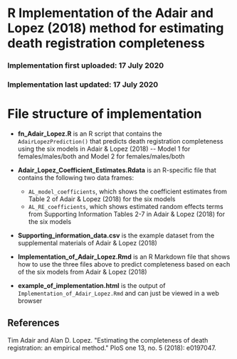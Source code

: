 # R Implementation of the Adair and Lopez (2018) method for estimating death registration completeness

### Implementation first uploaded: 17 July 2020

### Implementation last updated: 17 July 2020


# File structure of implementation
* **fn\_Adair\_Lopez\.R** is an R script that contains the `AdairLopezPrediction()` that predicts death registration completeness using the six models in Adair & Lopez (2018) -- Model 1 for females/males/both and Model 2 for females/males/both

* **Adair_Lopez_Coefficient_Estimates.Rdata** is an R-specific file that contains the following two data frames:
   + `AL_model_coefficients`, which shows the coefficient estimates from Table 2 of Adair & Lopez (2018) for the six models
   +  `AL_RE_coefficients`, which shows estimated random effects terms from Supporting Information Tables 2-7 in Adair & Lopez (2018) for the six models
   
* **Supporting_information_data.csv** is the example dataset from the supplemental materials of Adair & Lopez (2018) 

* **Implementation_of_Adair_Lopez.Rmd** is an R Markdown file that shows how to use the three files above to predict completeness based on each of the six models from Adair & Lopez (2018)

* **example_of_implementation.html** is the output of `Implementation_of_Adair_Lopez.Rmd` and can just be viewed in a web browser


## References
Tim Adair and Alan D. Lopez. "Estimating the completeness of death registration: an empirical method." PloS one 13, no. 5 (2018): e0197047.
